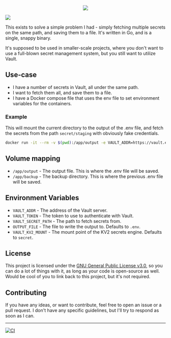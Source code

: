 <center><img src="https://i.imgur.com/WGqYaLo.png"/></center>

<a href="https://hub.docker.com/repository/docker/omznc/vaultfetch"><img src="https://img.shields.io/badge/DockerHub-white?style=for-the-badge&logo=docker"></a></p>

This exists to solve a simple problem I had - simply fetching multiple secrets on the same path, and saving them to a
file. It's written in Go, and is a single, snappy binary.

It's supposed to be used in smaller-scale projects, where you don't want to use a full-blown secret management system,
but you still want to utilize Vault.

## Use-case

- I have a number of secrets in Vault, all under the same path.
- I want to fetch them all, and save them to a file.
- I have a Docker compose file that uses the env file to set environment variables for the containers.

### Example

This will mount the current directory to the output of the .env file, and fetch the secrets from the
path `secret/staging` with obviously fake credentials.
```bash
docker run -it --rm -v $(pwd):/app/output -e VAULT_ADDR=https://vault.example.com -e VAULT_TOKEN=1234567890 -e VAULT_SECRET_PATH=secret/staging omznc/vaultfetch
```

## Volume mapping

- `/app/output` - The output file. This is where the .env file will be saved.
- `/app/backup` - The backup directory. This is where the previous .env file will be saved.
## Environment Variables

- `VAULT_ADDR` - The address of the Vault server.
- `VAULT_TOKEN` - The token to use to authenticate with Vault.
- `VAULT_SECRET_PATH` - The path to fetch secrets from.
- `OUTPUT_FILE` - The file to write the output to. Defaults to `.env`.
- `VAULT_KV2_MOUNT` - The mount point of the KV2 secrets engine. Defaults to `secret`.


## License

This project is licensed under the [GNU General Public License v3.0](https://www.gnu.org/licenses/gpl-3.0.html), so you
can do a lot of things with it, as long as your code is open-source as well. Would be cool of you to link back to this
project, but it's not required.

## Contributing

If you have any ideas, or want to contribute, feel free to open an issue or a pull request.
I don't have any specific guidelines, but I'll try to respond as soon as I can.

---
[![CI](https://github.com/omznc/vaultfetch/actions/workflows/CI.yml/badge.svg)](https://github.com/omznc/vaultfetch/actions/workflows/CI.yml)
